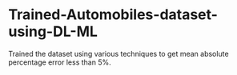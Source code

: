 # Trained-Automobiles-dataset-using-DL-ML
Trained the dataset using various techniques to get mean absolute percentage error less than 5%.
